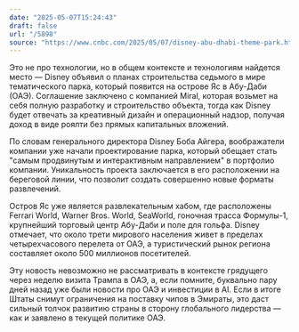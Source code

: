 ```yaml
---
date: "2025-05-07T15:24:43"
draft: false
url: "/5898"
source: "https://www.cnbc.com/2025/05/07/disney-abu-dhabi-theme-park.html"
---
```


Это не про технологии, но в общем контексте и технологиям найдется место — Disney объявил о планах строительства седьмого в мире тематического парка, который появится на острове Яс в Абу-Даби (ОАЭ). Соглашение заключено с компанией Miral, которая возьмет на себя полную разработку и строительство объекта, тогда как Disney будет отвечать за креативный дизайн и операционный надзор, получая доход в виде роялти без прямых капитальных вложений.

По словам генерального директора Disney Боба Айгера, воображатели компании уже начали проектирование парка, который обещает стать "самым продвинутым и интерактивным направлением" в портфолио компании. Уникальность проекта заключается в его расположении на береговой линии, что позволит создать совершенно новые форматы развлечений.

Остров Яс уже является развлекательным хабом, где расположены Ferrari World, Warner Bros. World, SeaWorld, гоночная трасса Формулы-1, крупнейший торговый центр Абу-Даби и поле для гольфа. Disney отмечает, что около трети мирового населения живет в пределах четырехчасового перелета от ОАЭ, а туристический рынок региона составляет около 500 миллионов посетителей.

Эту новость невозможно не рассматривать в контексте грядущего через неделю визита Трампа в ОАЭ, а, если помните, буквально пару дней назад уже были новости про ОАЭ и инвестиции в AI. Если в итоге Штаты снимут ограничения на поставку чипов в Эмираты, это даст сильный толчок развитию страны в сторону глобального лидерства — как и заявлено в текущей политике ОАЭ.
